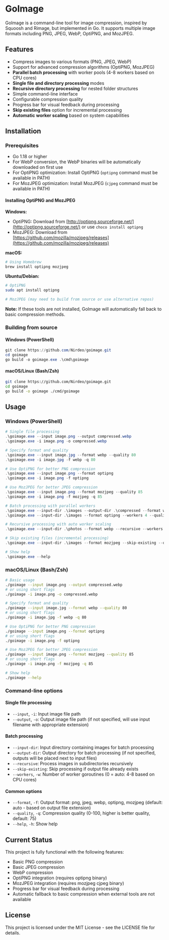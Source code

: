 # GoImage

GoImage is a command-line tool for image compression, inspired by Squoosh and Rimage, but implemented in Go. It supports multiple image formats including PNG, JPEG, WebP, OptiPNG, and MozJPEG.

## Features

- Compress images to various formats (PNG, JPEG, WebP)
- Support for advanced compression algorithms (OptiPNG, MozJPEG)
- **Parallel batch processing** with worker pools (4-8 workers based on CPU cores)
- **Single file and directory processing** modes
- **Recursive directory processing** for nested folder structures
- Simple command-line interface
- Configurable compression quality
- Progress bar for visual feedback during processing
- **Skip existing files** option for incremental processing
- **Automatic worker scaling** based on system capabilities

## Installation

### Prerequisites

- Go 1.18 or higher
- For WebP conversion, the WebP binaries will be automatically downloaded on first use
- For OptiPNG optimization: Install OptiPNG (`optipng` command must be available in PATH)
- For MozJPEG optimization: Install MozJPEG (`cjpeg` command must be available in PATH)

#### Installing OptiPNG and MozJPEG

**Windows:**
- OptiPNG: Download from [http://optipng.sourceforge.net/](http://optipng.sourceforge.net/) or use `choco install optipng`
- MozJPEG: Download from [https://github.com/mozilla/mozjpeg/releases](https://github.com/mozilla/mozjpeg/releases)

**macOS:**
```bash
# Using Homebrew
brew install optipng mozjpeg
```

**Ubuntu/Debian:**
```bash
# OptiPNG
sudo apt install optipng

# MozJPEG (may need to build from source or use alternative repos)
```

**Note:** If these tools are not installed, GoImage will automatically fall back to basic compression methods.

### Building from source

#### Windows (PowerShell)

```powershell
git clone https://github.com/Nirdeo/goimage.git
cd goimage
go build -o goimage.exe .\cmd\goimage
```

#### macOS/Linux (Bash/Zsh)

```bash
git clone https://github.com/Nirdeo/goimage.git
cd goimage
go build -o goimage ./cmd/goimage
```

## Usage

### Windows (PowerShell)

```powershell
# Single file processing
.\goimage.exe --input image.png --output compressed.webp
.\goimage.exe -i image.png -o compressed.webp

# Specify format and quality
.\goimage.exe --input image.jpg --format webp --quality 80
.\goimage.exe -i image.jpg -f webp -q 80

# Use OptiPNG for better PNG compression
.\goimage.exe --input image.png --format optipng
.\goimage.exe -i image.png -f optipng

# Use MozJPEG for better JPEG compression
.\goimage.exe --input image.png --format mozjpeg --quality 85
.\goimage.exe -i image.png -f mozjpeg -q 85

# Batch processing with parallel workers
.\goimage.exe --input-dir .\images --output-dir .\compressed --format webp --workers 6
.\goimage.exe --input-dir .\images --format optipng --workers 4 --quality 90

# Recursive processing with auto worker scaling
.\goimage.exe --input-dir .\photos --format webp --recursive --workers 0 --quality 85

# Skip existing files (incremental processing)
.\goimage.exe --input-dir .\images --format mozjpeg --skip-existing --quality 90

# Show help
.\goimage.exe --help
```

### macOS/Linux (Bash/Zsh)

```bash
# Basic usage
./goimage --input image.png --output compressed.webp
# or using short flags
./goimage -i image.png -o compressed.webp

# Specify format and quality
./goimage --input image.jpg --format webp --quality 80
# or using short flags
./goimage -i image.jpg -f webp -q 80

# Use OptiPNG for better PNG compression
./goimage --input image.png --format optipng
# or using short flags
./goimage -i image.png -f optipng

# Use MozJPEG for better JPEG compression
./goimage --input image.png --format mozjpeg --quality 85
# or using short flags
./goimage -i image.png -f mozjpeg -q 85

# Show help
./goimage --help
```

### Command-line options

#### Single file processing
- `--input`, `-i`: Input image file path
- `--output`, `-o`: Output image file path (if not specified, will use input filename with appropriate extension)

#### Batch processing
- `--input-dir`: Input directory containing images for batch processing
- `--output-dir`: Output directory for batch processing (if not specified, outputs will be placed next to input files)
- `--recursive`: Process images in subdirectories recursively
- `--skip-existing`: Skip processing if output file already exists
- `--workers`, `-w`: Number of worker goroutines (0 = auto: 4-8 based on CPU cores)

#### Common options
- `--format`, `-f`: Output format: png, jpeg, webp, optipng, mozjpeg (default: auto - based on output file extension)
- `--quality`, `-q`: Compression quality (0-100, higher is better quality, default: 75)
- `--help`, `-h`: Show help

## Current Status

This project is fully functional with the following features:
- Basic PNG compression
- Basic JPEG compression
- WebP compression
- OptiPNG integration (requires optipng binary)
- MozJPEG integration (requires mozjpeg cjpeg binary)
- Progress bar for visual feedback during processing
- Automatic fallback to basic compression when external tools are not available

## License

This project is licensed under the MIT License - see the LICENSE file for details.
